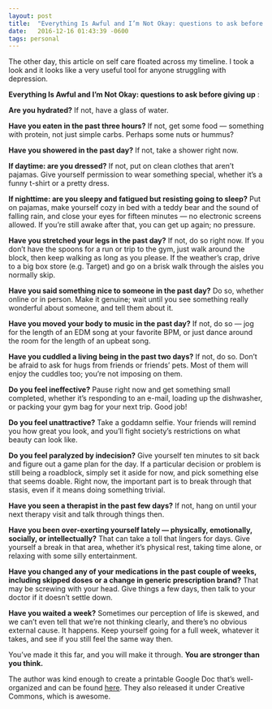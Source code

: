 ```yaml
---
layout: post
title:  "Everything Is Awful and I’m Not Okay: questions to ask before giving up!"
date:   2016-12-16 01:43:39 -0600
tags: personal 
---
```

The other day, this article on self care floated across my timeline. I took a look and it looks like a very useful tool for anyone struggling with depression.

**Everything Is Awful and I’m Not Okay: questions to ask before giving up** :

**Are you hydrated?**  If not, have a glass of water.

**Have you eaten in the past three hours?** If not, get some food — something with protein, not just simple carbs.  Perhaps some nuts or hummus?

**Have you showered in the past day?**  If not, take a shower right now.

**If daytime: are you dressed?**  If not, put on clean clothes that aren’t pajamas.  Give yourself permission to wear something special, whether it’s a funny t-shirt or a pretty dress.

**If nighttime: are you sleepy and fatigued but resisting going to sleep?**  Put on pajamas, make yourself cozy in bed with a teddy bear and the sound of falling rain, and close your eyes for fifteen minutes — no electronic screens allowed.  If you’re still awake after that, you can get up again; no pressure.

**Have you stretched your legs in the past day?**  If not, do so right now.  If you don’t have the spoons for a run or trip to the gym, just walk around the block, then keep walking as long as you please.  If the weather’s crap, drive to a big box store (e.g. Target) and go on a brisk walk through the aisles you normally skip.

**Have you said something nice to someone in the past day?**  Do so, whether online or in person.  Make it genuine; wait until you see something really wonderful about someone, and tell them about it.

**Have you moved your body to music in the past day?**  If not, do so — jog for the length of an EDM song at your favorite BPM, or just dance around the room for the length of an upbeat song.

**Have you cuddled a living being in the past two days?**  If not, do so.  Don’t be afraid to ask for hugs from friends or friends’ pets.  Most of them will enjoy the cuddles too; you’re not imposing on them.

**Do you feel ineffective?**  Pause right now and get something small completed, whether it’s responding to an e-mail, loading up the dishwasher, or packing your gym bag for your next trip.  Good job!

**Do you feel unattractive?**  Take a goddamn selfie.  Your friends will remind you how great you look, and you’ll fight society’s restrictions on what beauty can look like.

**Do you feel paralyzed by indecision?**  Give yourself ten minutes to sit back and figure out a game plan for the day.  If a particular decision or problem is still being a roadblock, simply set it aside for now, and pick something else that seems doable.  Right now, the important part is to break through that stasis, even if it means doing something trivial.

**Have you seen a therapist in the past few days?**  If not, hang on until your next therapy visit and talk through things then.

**Have you been over-exerting yourself lately — physically, emotionally, socially, or intellectually?**  That can take a toll that lingers for days. Give yourself a break in that area, whether it’s physical rest, taking time alone, or relaxing with some silly entertainment.

**Have you changed any of your medications in the past couple of weeks, including skipped doses or a change in generic prescription brand?** That may be screwing with your head.  Give things a few days, then talk to your doctor if it doesn’t settle down.

**Have you waited a week?**  Sometimes our perception of life is skewed, and we can’t even tell that we’re not thinking clearly, and there’s no obvious external cause.  It happens.  Keep yourself going for a full week, whatever it takes, and see if you still feel the same way then.

You’ve made it this far, and you will make it through.  **You are stronger than you think.**


The author was kind enough to create a printable Google Doc that’s well-organized and can be found [here](http://drive.google.com/file/d/0B6A2F5ky9SELU0Zfd05YMEpyNUk/view). They also released it under Creative Commons, which is awesome.
